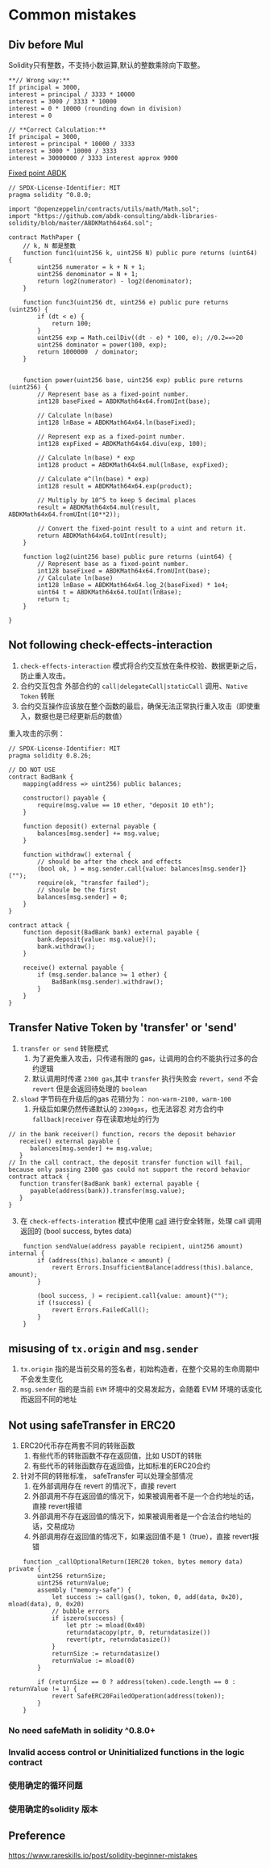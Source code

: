 # Common mistakes
## Div before Mul
Solidity只有整数，不支持小数运算,默认的整数乘除向下取整。
```text
**// Wrong way:**
If principal = 3000,
interest = principal / 3333 * 10000
interest = 3000 / 3333 * 10000
interest = 0 * 10000 (rounding down in division)
interest = 0

// **Correct Calculation:**
If principal = 3000,
interest = principal * 10000 / 3333
interest = 3000 * 10000 / 3333
interest = 30000000 / 3333 interest approx 9000
```
[Fixed point ABDK](https://github.com/abdk-consulting/abdk-libraries-solidity/blob/master/README.md)
```solidity
// SPDX-License-Identifier: MIT
pragma solidity ^0.8.0;

import "@openzeppelin/contracts/utils/math/Math.sol";
import "https://github.com/abdk-consulting/abdk-libraries-solidity/blob/master/ABDKMath64x64.sol";

contract MathPaper {
    // k, N 都是整数
    function func1(uint256 k, uint256 N) public pure returns (uint64) {
        uint256 numerator = k + N + 1;
        uint256 denominator = N + 1;
        return log2(numerator) - log2(denominator);
    }

    function func3(uint256 dt, uint256 e) public pure returns (uint256) {
        if (dt < e) {
            return 100;
        }
        uint256 exp = Math.ceilDiv((dt - e) * 100, e); //0.2==>20
        uint256 dominator = power(100, exp);
        return 1000000  / dominator;
    }


    function power(uint256 base, uint256 exp) public pure returns (uint256) {
        // Represent base as a fixed-point number.
        int128 baseFixed = ABDKMath64x64.fromUInt(base);

        // Calculate ln(base)
        int128 lnBase = ABDKMath64x64.ln(baseFixed);

        // Represent exp as a fixed-point number.
        int128 expFixed = ABDKMath64x64.divu(exp, 100);

        // Calculate ln(base) * exp
        int128 product = ABDKMath64x64.mul(lnBase, expFixed);

        // Calculate e^(ln(base) * exp)
        int128 result = ABDKMath64x64.exp(product);

        // Multiply by 10^5 to keep 5 decimal places
        result = ABDKMath64x64.mul(result, ABDKMath64x64.fromUInt(10**2));

        // Convert the fixed-point result to a uint and return it.
        return ABDKMath64x64.toUInt(result);
    }

    function log2(uint256 base) public pure returns (uint64) {
        // Represent base as a fixed-point number.
        int128 baseFixed = ABDKMath64x64.fromUInt(base);
        // Calculate ln(base)
        int128 lnBase = ABDKMath64x64.log_2(baseFixed) * 1e4;
        uint64 t = ABDKMath64x64.toUInt(lnBase);
        return t;
    }

}
```
## Not following check-effects-interaction
1. `check-effects-interaction` 模式将合约交互放在条件校验、数据更新之后，防止重入攻击。
2. 合约交互包含 外部合约的 `call|delegateCall|staticCall` 调用、`Native Token` 转账
3. 合约交互操作应该放在整个函数的最后，确保无法正常执行重入攻击（即使重入，数据也是已经更新后的数值）

重入攻击的示例：
```solidity
// SPDX-License-Identifier: MIT
pragma solidity 0.8.26;

// DO NOT USE
contract BadBank {
    mapping(address => uint256) public balances;

    constructor() payable {
        require(msg.value == 10 ether, "deposit 10 eth");
    }

    function deposit() external payable {
        balances[msg.sender] += msg.value;
    }

    function withdraw() external {
        // should be after the check and effects
        (bool ok, ) = msg.sender.call{value: balances[msg.sender]}("");
        require(ok, "transfer failed");
        // shoule be the first
        balances[msg.sender] = 0;
    }
}

contract attack {
    function deposit(BadBank bank) external payable {
        bank.deposit{value: msg.value}();
        bank.withdraw();
    }

    receive() external payable {
        if (msg.sender.balance >= 1 ether) {
            BadBank(msg.sender).withdraw();
        }
    }
}
```
## Transfer Native Token by 'transfer' or 'send'
1. `transfer or send` 转账模式 
   1. 为了避免重入攻击，只传递有限的 gas，让调用的合约不能执行过多的合约逻辑
   2. 默认调用时传递 `2300 gas`,其中 `transfer` 执行失败会 `revert`，`send` 不会 `revert` 但是会返回待处理的 `boolean`
2. `sload` 字节码在升级后的gas 花销分为： `non-warm-2100, warm-100`
    1. 升级后如果仍然传递默认的 `2300gas`，也无法容忍 对方合约中 `fallback|receiver` 存在读取地址的行为
```solidity
// in the bank receiver() function, recors the deposit behavior
   receive() external payable {
      balances[msg.sender] += msg.value;
   }
// In the call contract, the deposit transfer function will fail, because only passing 2300 gas could not support the record behavior
contract attack {
   function transfer(BadBank bank) external payable {
      payable(address(bank)).transfer(msg.value);
   }
}
```
3. 在 `check-effects-interation` 模式中使用 [call](https://github.com/OpenZeppelin/openzeppelin-contracts/blob/master/contracts/utils/Address.sol) 进行安全转账，处理 call 调用返回的 (bool success, bytes data)
```solidity
    function sendValue(address payable recipient, uint256 amount) internal {
        if (address(this).balance < amount) {
            revert Errors.InsufficientBalance(address(this).balance, amount);
        }

        (bool success, ) = recipient.call{value: amount}("");
        if (!success) {
            revert Errors.FailedCall();
        }
    }
```
## misusing of `tx.origin` and `msg.sender`
1. `tx.origin` 指的是当前交易的签名者，初始构造者，在整个交易的生命周期中不会发生变化
2. `msg.sender` 指的是当前 `EVM` 环境中的交易发起方，会随着 EVM 环境的话变化而返回不同的地址

## Not using safeTransfer in ERC20
1. ERC20代币存在两套不同的转账函数
    1. 有些代币的转账函数不存在返回值，比如 USDT的转账
    2. 有些代币的转账函数存在返回值，比如标准的ERC20合约
2. 针对不同的转账标准， safeTransfer 可以处理全部情况
    1. 在外部调用存在 revert 的情况下，直接 revert
    2. 外部调用不存在返回值的情况下，如果被调用者不是一个合约地址的话，直接 revert报错
    3. 外部调用不存在返回值的情况下，如果被调用者是一个合法合约地址的话，交易成功
    4. 外部调用存在返回值的情况下，如果返回值不是 1（true），直接 revert报错
```solidity
    function _callOptionalReturn(IERC20 token, bytes memory data) private {
        uint256 returnSize;
        uint256 returnValue;
        assembly ("memory-safe") {
            let success := call(gas(), token, 0, add(data, 0x20), mload(data), 0, 0x20)
            // bubble errors
            if iszero(success) {
                let ptr := mload(0x40)
                returndatacopy(ptr, 0, returndatasize())
                revert(ptr, returndatasize())
            }
            returnSize := returndatasize()
            returnValue := mload(0)
        }

        if (returnSize == 0 ? address(token).code.length == 0 : returnValue != 1) {
            revert SafeERC20FailedOperation(address(token));
        }
    }
```
### No need safeMath in solidity ^0.8.0+
### Invalid access control or Uninitialized functions in the logic contract
### 使用确定的循环问题
### 使用确定的solidity 版本
## Preference
https://www.rareskills.io/post/solidity-beginner-mistakes
